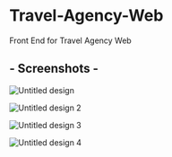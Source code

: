 # Travel-Agency-Web
Front End for Travel Agency Web

## - Screenshots -

![Untitled design](https://user-images.githubusercontent.com/86223874/165527660-beb6d857-1822-4914-8ba2-f356c0387a71.png)

![Untitled design 2](https://user-images.githubusercontent.com/86223874/165529912-075804b1-1d5b-4b21-a29a-422d5f368c30.png)

![Untitled design 3](https://user-images.githubusercontent.com/86223874/165529927-b300e9c2-3f4e-4731-a66b-c76359919153.png)

![Untitled design 4](https://user-images.githubusercontent.com/86223874/165529944-f78f82d8-082f-491f-85c4-ccca345583b0.png)
